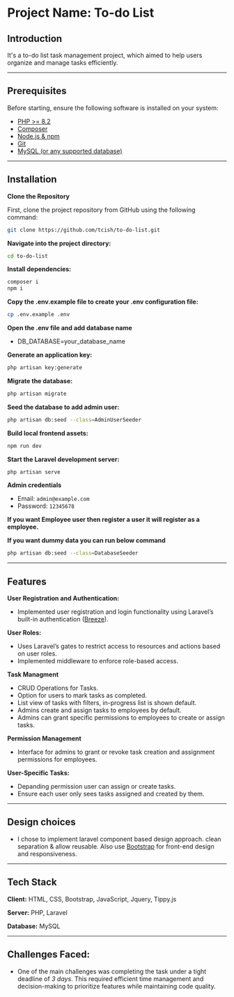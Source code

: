 # Project Name: To-do List

## Introduction

It's a to-do list task management project, which aimed to help users organize and manage tasks efficiently.

---

## Prerequisites

Before starting, ensure the following software is installed on your system:

- [PHP >= 8.2](https://www.php.net/downloads)
- [Composer](https://getcomposer.org/download/)
- [Node.js & npm](https://nodejs.org/en/)
- [Git](https://git-scm.com/)
- [MySQL (or any supported database)](https://www.mysql.com/downloads/)

---

## Installation

**Clone the Repository**

First, clone the project repository from GitHub using the following command:

```bash
git clone https://github.com/tcish/to-do-list.git
```

**Navigate into the project directory:**
```bash
cd to-do-list
```

**Install dependencies:**
```bash
composer i
npm i
```

**Copy the .env.example file to create your .env configuration file:**
```bash
cp .env.example .env
```

**Open the .env file and add database name**
- DB_DATABASE=your_database_name

**Generate an application key:**
```bash
php artisan key:generate
```

**Migrate the database:**
```bash
php artisan migrate
```

**Seed the database to add admin user:**
```bash
php artisan db:seed --class=AdminUserSeeder
```

**Build local frontend assets:**
```bash
npm run dev
```

**Start the Laravel development server:**
```bash
php artisan serve
```

**Admin credentials**
- Email: `admin@example.com`
- Password: `12345678`

**If you want Employee user then register a user it will register as a employee.**

**If you want dummy data you can run below command**
```bash
php artisan db:seed --class=DatabaseSeeder
```

---

## Features

**User Registration and Authentication:**
- Implemented user registration and login functionality using Laravel’s built-in authentication ([Breeze](https://laravel.com/docs/11.x/starter-kits#laravel-breeze)).

**User Roles:**
- Uses Laravel’s gates to restrict access to resources and actions based on user roles.
- Implemented middleware to enforce role-based access.

**Task Managment**
- CRUD Operations for Tasks.
- Option for users to mark tasks as completed.
- List view of tasks with filters, in-progress list is shown default.
- Admins create and assign tasks to employees by default.
- Admins can grant specific permissions to employees to create or assign tasks.

**Permission Management**
- Interface for admins to grant or revoke task creation and assignment permissions for employees.

**User-Specific Tasks:**
- Depanding permission user can assign or create tasks.
- Ensure each user only sees tasks assigned and created by them.

---

## Design choices
- I chose to implement laravel component based design approach. clean separation & allow reusable. Also use [Bootstrap](https://getbootstrap.com/) for front-end design and responsiveness.

---

## Tech Stack

**Client:** HTML, CSS, Bootstrap, JavaScript, Jquery, Tippy.js

**Server:** PHP, Laravel

**Database:** MySQL

---

## Challenges Faced:
- One of the main challenges was completing the task under a tight deadline of *3 days*. This required efficient time management and decision-making to prioritize features while maintaining code quality.